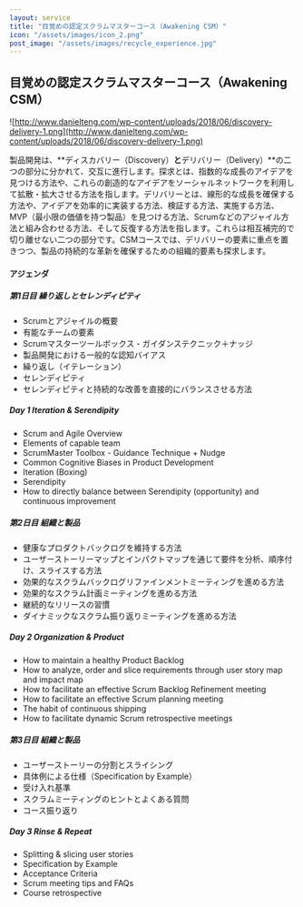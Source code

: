 ```yaml
---
layout: service
title: "目覚めの認定スクラムマスターコース（Awakening CSM）"
icon: "/assets/images/icon_2.png"
post_image: "/assets/images/recycle_experience.jpg"
---
```


<h2>目覚めの認定スクラムマスターコース（Awakening CSM）</h2>

![http://www.danielteng.com/wp-content/uploads/2018/06/discovery-delivery-1.png](http://www.danielteng.com/wp-content/uploads/2018/06/discovery-delivery-1.png)

製品開発は、**ディスカバリー（Discovery）**と**デリバリー（Delivery）**の二つの部分に分かれて、交互に進行します。探求とは、指数的な成長のアイデアを見つける方法や、これらの創造的なアイデアをソーシャルネットワークを利用して拡散・拡大させる方法を指します。デリバリーとは、線形的な成長を確保する方法や、アイデアを効率的に実装する方法、検証する方法、実施する方法、MVP（最小限の価値を持つ製品）を見つける方法、Scrumなどのアジャイル方法と組み合わせる方法、そして反復する方法を指します。これらは相互補完的で切り離せない二つの部分です。CSMコースでは、デリバリーの要素に重点を置きつつ、製品の持続的な革新を確保するための組織的要素も探求します。

#### アジェンダ

##### 第1日目 繰り返しとセレンディピティ

* Scrumとアジャイルの概要
* 有能なチームの要素
* Scrumマスターツールボックス - ガイダンステクニック＋ナッジ
* 製品開発における一般的な認知バイアス
* 繰り返し（イテレーション）
* セレンディピティ
* セレンディピティと持続的な改善を直接的にバランスさせる方法

##### Day 1 Iteration & Serendipity

* Scrum and Agile Overview
* Elements of capable team
* ScrumMaster Toolbox - Guidance Technique + Nudge
* Common Cognitive Biases in Product Development
* Iteration (Boxing)
* Serendipity
* How to directly balance between Serendipity (opportunity) and continuous improvement

##### 第2日目 組織と製品

* 健康なプロダクトバックログを維持する方法
* ユーザーストーリーマップとインパクトマップを通じて要件を分析、順序付け、スライスする方法
* 効果的なスクラムバックログリファインメントミーティングを進める方法
* 効果的なスクラム計画ミーティングを進める方法
* 継続的なリリースの習慣
* ダイナミックなスクラム振り返りミーティングを進める方法

##### Day 2 Organization & Product

* How to maintain a healthy Product Backlog
* How to analyze, order and slice requirements through user story map and impact map
* How to facilitate an effective Scrum Backlog Refinement meeting
* How to facilitate an effective Scrum planning meeting
* The habit of continuous shipping
* How to facilitate dynamic Scrum retrospective meetings

##### 第3日目 組織と製品

* ユーザーストーリーの分割とスライシング
* 具体例による仕様（Specification by Example）
* 受け入れ基準
* スクラムミーティングのヒントとよくある質問
* コース振り返り 

##### Day 3 Rinse & Repeat

* Splitting & slicing user stories
* Specification by Example
* Acceptance Criteria
* Scrum meeting tips and FAQs
* Course retrospective 